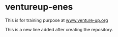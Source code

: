 # ventureup-enes
This is for training purpose at www.venture-up.org

This is a new line added after creating the repository.